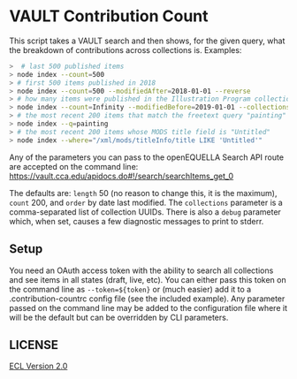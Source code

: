 # VAULT Contribution Count

This script takes a VAULT search and then shows, for the given query, what the breakdown of contributions across collections is. Examples:

```sh
>  # last 500 published items
> node index --count=500
> # first 500 items published in 2018
> node index --count=500 --modifiedAfter=2018-01-01 --reverse
> # how many items were published in the Illustration Program collection before 2019
> node index --count=Infinity --modifiedBefore=2019-01-01 --collections=5e6a957b-80d4-4dee-9081-7186586fbbe5
> # the most recent 200 items that match the freetext query "painting"
> node index --q=painting
> # the most recent 200 items whose MODS title field is "Untitled"
> node index --where="/xml/mods/titleInfo/title LIKE 'Untitled'"
```

Any of the parameters you can pass to the openEQUELLA Search API route are accepted on the command line: https://vault.cca.edu/apidocs.do#!/search/searchItems_get_0

The defaults are: `length` 50 (no reason to change this, it is the maximum), `count` 200, and `order` by date last modified. The `collections` parameter is a comma-separated list of collection UUIDs. There is also a `debug` parameter which, when set, causes a few diagnostic messages to print to stderr.

## Setup

You need an OAuth access token with the ability to search all collections and see items in all states (draft, live, etc). You can either pass this token on the command line as `--token=${token}` or (much easier) add it to a .contribution-countrc config file (see the included example). Any parameter passed on the command line may be added to the configuration file where it will be the default but can be overridden by CLI parameters.

## LICENSE

[ECL Version 2.0](https://opensource.org/licenses/ECL-2.0)
